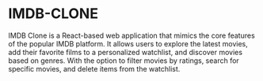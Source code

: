 # IMDB-CLONE
IMDB Clone is a React-based web application that mimics the core features of the popular IMDB platform. It allows users to explore the latest movies, add their favorite films to a personalized watchlist, and discover movies based on genres. With the option to filter movies by ratings, search for specific movies, and delete items from the watchlist.
